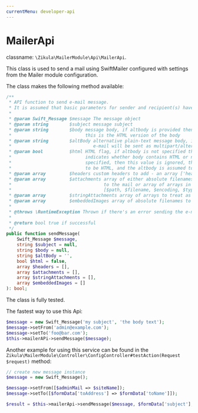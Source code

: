 ```yaml
---
currentMenu: developer-api
---
```

# MailerApi

classname: `\Zikula\MailerModule\Api\MailerApi`.

This class is used to send a mail using SwiftMailer configured with settings from the Mailer module configuration.

The class makes the following method available:

```php
/**
 * API function to send e-mail message.
 * It is assumed that basic parameters for sender and recipient(s) have already been set.
 *
 * @param Swift_Message $message The message object
 * @param string        $subject message subject
 * @param string        $body message body, if altbody is provided then
 *                            this is the HTML version of the body
 * @param string        $altBody alternative plain-text message body, if specified the
 *                               e-mail will be sent as multipart/alternative
 * @param bool          $html HTML flag, if altbody is not specified then this
 *                            indicates whether body contains HTML or not; if altbody is
 *                            specified, then this value is ignored, the body is assumed
 *                            to be HTML, and the altbody is assumed to be plain text
 * @param array         $headers custom headers to add - an array ['header' => 'content', 'header' => 'content']
 * @param array         $attachments array of either absolute filenames to attach
 *                                   to the mail or array of arrays in format
 *                                   [$path, $filename, $encoding, $type]
 * @param array         $stringAttachments array of arrays to treat as attachments, format [$string, $filename, $encoding, $type]
 * @param array         $embeddedImages array of absolute filenames to image files to embed in the mail
 *
 * @throws \RuntimeException Thrown if there's an error sending the e-mail message
 *
 * @return bool true if successful
 */
public function sendMessage(
    Swift_Message $message,
    string $subject = null,
    string $body = null,
    string $altBody = '',
    bool $html = false,
    array $headers = [],
    array $attachments = [],
    array $stringAttachments = [],
    array $embeddedImages = []
): bool;
```

The class is fully tested.

The fastest way to use this Api:

```php
$message = new Swift_Message('my subject', 'the body text');
$message->setFrom('admin@example.com');
$message->setTo('foo@bar.com');
$this->mailerAPi->sendMessage($message);
```

Another example for using this service can be found in the `Zikula\MailerModule\Controller\ConfigController#testAction(Request $request)` method:

```php
// create new message instance
$message = new Swift_Message();

$message->setFrom([$adminMail => $siteName]);
$message->setTo([$formData['toAddress'] => $formData['toName']]);

$result = $this->mailerApi->sendMessage($message, $formData['subject'], $msgBody, $altBody, $html);
```
